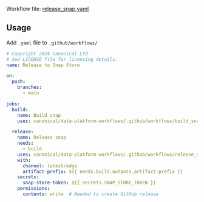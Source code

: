 Workflow file: [release_snap.yaml](release_snap.yaml)

## Usage
Add `.yaml` file to `.github/workflows/`
```yaml
# Copyright 2024 Canonical Ltd.
# See LICENSE file for licensing details.
name: Release to Snap Store

on:
  push:
    branches:
      - main

jobs:
  build:
    name: Build snap
    uses: canonical/data-platform-workflows/.github/workflows/build_snap.yaml@v0.0.0

  release:
    name: Release snap
    needs:
      - build
    uses: canonical/data-platform-workflows/.github/workflows/release_snap.yaml@v0.0.0
    with:
      channel: latest/edge
      artifact-prefix: ${{ needs.build.outputs.artifact-prefix }}
    secrets:
      snap-store-token: ${{ secrets.SNAP_STORE_TOKEN }}
    permissions:
      contents: write  # Needed to create GitHub release
```
